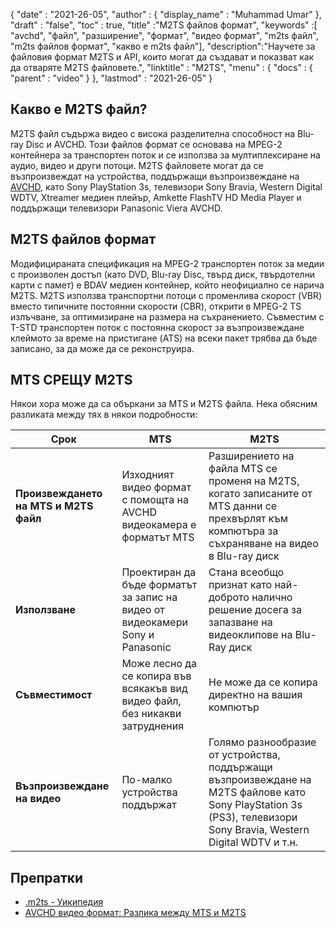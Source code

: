 {
  "date" : "2021-26-05",
  "author" : {
    "display_name" : "Muhammad Umar"
},
  "draft" : "false",
  "toc" : true,
  "title" :"M2TS файлов формат",
  "keywords" :[ "avchd", "файл", "разширение", "формат", "видео формат", "m2ts файл", "m2ts файлов формат", "какво е m2ts файл"],
  "description":"Научете за файловия формат M2TS и API, които могат да създават и показват как да отваряте M2TS файловете.",
  "linktitle" : "M2TS",
  "menu" : {
    "docs" : {
      "parent" : "video"
}
},
  "lastmod" : "2021-26-05"
}

## Какво е M2TS файл? ##

M2TS файл съдържа видео с висока разделителна способност на Blu-ray Disc и AVCHD. Този файлов формат се основава на MPEG-2 контейнера за транспортен поток и се използва за мултиплексиране на аудио, видео и други потоци. M2TS файловете могат да се възпроизвеждат на устройства, поддържащи възпроизвеждане на [AVCHD](/bg/video/avchd/), като Sony PlayStation 3s, телевизори Sony Bravia, Western Digital WDTV, Xtreamer медиен плейър, Amkette FlashTV HD Media Player и поддържащи телевизори Panasonic Viera AVCHD.

## M2TS файлов формат
Модифицираната спецификация на MPEG-2 транспортен поток за медии с произволен достъп (като DVD, Blu-ray Disc, твърд диск, твърдотелни карти с памет) е BDAV медиен контейнер, който неофициално се нарича M2TS. M2TS използва транспортни потоци с променлива скорост (VBR) вместо типичните постоянни скорости (CBR), открити в MPEG-2 TS излъчване, за оптимизиране на размера на съхранението. Съвместим с T-STD транспортен поток с постоянна скорост за възпроизвеждане клеймото за време на пристигане (ATS) на всеки пакет трябва да бъде записано, за да може да се реконструира.

## MTS СРЕЩУ M2TS
Някои хора може да са объркани за MTS и M2TS файла. Нека обясним разликата между тях в някои подробности:

|Срок|MTS|M2TS|
---|---|---|
|**Произвеждането на MTS и M2TS файл**|Изходният видео формат с помощта на AVCHD видеокамера е форматът MTS|Разширението на файла MTS се променя на M2TS, когато записаните от MTS данни се прехвърлят към компютъра за съхраняване на видео в Blu-ray диск|
|**Използване**|Проектиран да бъде форматът за запис на видео от видеокамери Sony и Panasonic|Стана всеобщо признат като най-доброто налично решение досега за запазване на видеоклипове на Blu-Ray диск|
|**Съвместимост**| Може лесно да се копира във всякакъв вид видео файл, без никакви затруднения|Не може да се копира директно на вашия компютър|
|**Възпроизвеждане на видео**| По-малко устройства поддържат| Голямо разнообразие от устройства, поддържащи възпроизвеждане на M2TS файлове като Sony PlayStation 3s (PS3), телевизори Sony Bravia, Western Digital WDTV и т.н.|

## Препратки ##

- [.m2ts - Уикипедия](https://en.wikipedia.org/wiki/.m2ts)
- [AVCHD видео формат: Разлика между MTS и M2TS](https://www.videosolo.com/tutorials/mts-vs-m2ts.html)




